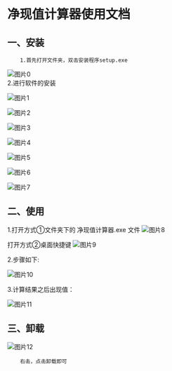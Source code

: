 

净现值计算器使用文档<br>
====

一、安装<br>
--
> 
        1.首先打开文件夹，双击安装程序setup.exe
![图片0](https://github.com/Rebecca3150/C-/blob/master/%E5%87%80%E7%8E%B0%E5%80%BC%E8%AE%A1%E7%AE%97/0.png)  
2.进行软件的安装
> 
![图片1](https://github.com/Rebecca3150/C-/blob/master/%E5%87%80%E7%8E%B0%E5%80%BC%E8%AE%A1%E7%AE%97/1.png)  
> 
![图片2](https://github.com/Rebecca3150/C-/blob/master/%E5%87%80%E7%8E%B0%E5%80%BC%E8%AE%A1%E7%AE%97/2.png)  
> 
![图片3](https://github.com/Rebecca3150/C-/blob/master/%E5%87%80%E7%8E%B0%E5%80%BC%E8%AE%A1%E7%AE%97/3.png)  
> 
![图片4](https://github.com/Rebecca3150/C-/blob/master/%E5%87%80%E7%8E%B0%E5%80%BC%E8%AE%A1%E7%AE%97/4.png)  
> 
![图片5](https://github.com/Rebecca3150/C-/blob/master/%E5%87%80%E7%8E%B0%E5%80%BC%E8%AE%A1%E7%AE%97/5.png) 
> 
![图片6](https://github.com/Rebecca3150/C-/blob/master/%E5%87%80%E7%8E%B0%E5%80%BC%E8%AE%A1%E7%AE%97/6.png)
> 
![图片7](https://github.com/Rebecca3150/C-/blob/master/%E5%87%80%E7%8E%B0%E5%80%BC%E8%AE%A1%E7%AE%97/7.png)  

二、使用<br>
--
> 
1.打开方式①文件夹下的  净现值计算器.exe 文件
![图片8](https://github.com/Rebecca3150/C-/blob/master/%E5%87%80%E7%8E%B0%E5%80%BC%E8%AE%A1%E7%AE%97/8.png)
> 
打开方式②桌面快捷键
 ![图片9](https://github.com/Rebecca3150/C-/blob/master/%E5%87%80%E7%8E%B0%E5%80%BC%E8%AE%A1%E7%AE%97/9.png)
> 

2.步骤如下:
> 

 ![图片10](https://github.com/Rebecca3150/C-/blob/master/%E5%87%80%E7%8E%B0%E5%80%BC%E8%AE%A1%E7%AE%97/10.png) 
 > 
 3.计算结果之后出现值：
 > 
 
  ![图片11](https://github.com/Rebecca3150/C-/blob/master/%E5%87%80%E7%8E%B0%E5%80%BC%E8%AE%A1%E7%AE%97/11.png) 

三、卸载<br>
--

![图片12](https://github.com/Rebecca3150/C-/blob/master/%E5%87%80%E7%8E%B0%E5%80%BC%E8%AE%A1%E7%AE%97/12.png)  
> 
        右击，点击卸载即可

